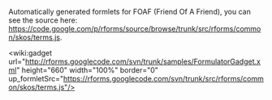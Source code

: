 Automatically generated formlets for FOAF (Friend Of A Friend), you can see the source here: https://code.google.com/p/rforms/source/browse/trunk/src/rforms/common/skos/terms.js.

<wiki:gadget url="http://rforms.googlecode.com/svn/trunk/samples/FormulatorGadget.xml" height="660" width="100%" border="0" up\_formletSrc="https://rforms.googlecode.com/svn/trunk/src/rforms/common/skos/terms.js"/>